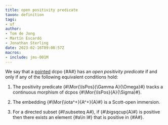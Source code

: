 ```yaml
---
title: open positivity predicate
taxon: definition
tags: 
- uf
author:
- Tom de Jong
- Martín Escardó
- Jonathan Sterling
date: 2023-02-16T09:08:57Z
macros: 
- include: jms-001M
---
```


We say that a [pointed](jms-001S) dcpo {#A#} has an *open positivity predicate* if and only if any of the following equivalent conditions hold:

1. The positivity predicate {#\Mor{\IsPos}{\Gamma A}{\Omega}#} tracks a continuous morphism of dcpos {#\Mor{\IsPos}{A}{\Sigma}#}.

2. The embedding {#\Mor{\iota^+}{A^+}{A}#} is a Scott-open immersion.

3. For a directed subset {#I\subseteq A#}, if {#\bigsqcup{A}#} is positive then there exists an element {#a\in I#} that is positive in {#A#}.
